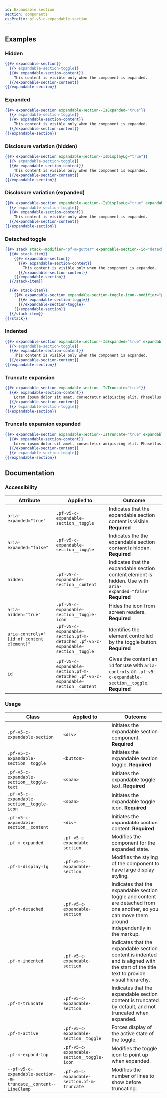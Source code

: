```yaml
---
id: Expandable section
section: components
cssPrefix: pf-v5-c-expandable-section
---
```


## Examples
### Hidden
```hbs
{{#> expandable-section}}
  {{> expandable-section-toggle}}
  {{#> expandable-section-content}}
    This content is visible only when the component is expanded.
  {{/expandable-section-content}}
{{/expandable-section}}
```

### Expanded
```hbs
{{#> expandable-section expandable-section--IsExpanded="true"}}
  {{> expandable-section-toggle}}
  {{#> expandable-section-content}}
    This content is visible only when the component is expanded.
  {{/expandable-section-content}}
{{/expandable-section}}
```

### Disclosure variation (hidden)

```hbs
{{#> expandable-section expandable-section--IsDisplayLg="true"}}
  {{> expandable-section-toggle}}
  {{#> expandable-section-content}}
    This content is visible only when the component is expanded.
  {{/expandable-section-content}}
{{/expandable-section}}
```

### Disclosure variation (expanded)

```hbs
{{#> expandable-section expandable-section--IsDisplayLg="true" expandable-section--IsExpanded="true"}}
  {{> expandable-section-toggle}}
  {{#> expandable-section-content}}
    This content is visible only when the component is expanded.
  {{/expandable-section-content}}
{{/expandable-section}}
```

### Detached toggle
```hbs
{{#> stack stack--modifier="pf-m-gutter" expandable-section--id="detached-toggle" expandable-section--IsDetached="true" expandable-section--IsExpanded="true"}}
  {{#> stack-item}}
    {{#> expandable-section}}
      {{#> expandable-section-content}}
        This content is visible only when the component is expanded.
      {{/expandable-section-content}}
    {{/expandable-section}}
  {{/stack-item}}

  {{#> stack-item}}
    {{#> expandable-section expandable-section-toggle-icon--modifier="pf-m-expand-top"}}
      {{#> expandable-section-toggle}}
      {{/expandable-section-toggle}}
    {{/expandable-section}}
  {{/stack-item}}
{{/stack}}
```

### Indented
```hbs
{{#> expandable-section expandable-section--IsExpanded="true" expandable-section--IsIndented="true"}}
  {{> expandable-section-toggle}}
  {{#> expandable-section-content}}
    This content is visible only when the component is expanded.
  {{/expandable-section-content}}
{{/expandable-section}}
```

### Truncate expansion
```hbs
{{#> expandable-section expandable-section--IsTruncate="true"}}
  {{#> expandable-section-content}}
    Lorem ipsum dolor sit amet, consectetur adipiscing elit. Phasellus finibus, diam vitae eleifend consequat, metus sapien posuere quam, ut tincidunt nunc enim eget sapien. Mauris ac dui imperdiet dolor dignissim efficitur laoreet quis erat. Proin turpis leo, malesuada eget urna et, tristique mollis odio. Ut mattis nulla lorem, elementum hendrerit nunc molestie vitae. Proin massa sem, bibendum id urna in, viverra porta neque. Ut ut mi ac lacus rhoncus mollis id quis sem. Suspendisse non justo elementum, dictum eros nec, hendrerit sapien. Mauris aliquet, est sit amet tincidunt vehicula, purus est hendrerit arcu, vitae egestas odio lorem ut lacus. In et neque non metus viverra rhoncus quis non purus. Integer id venenatis tortor. Nulla sollicitudin convallis tellus, at porta eros volutpat in. Curabitur rhoncus rhoncus nisi, sit amet tincidunt dolor efficitur vitae. Integer purus neque, porta non odio lobortis, accumsan elementum risus. Pellentesque viverra id lacus a cursus. Etiam eu pulvinar risus. Etiam ultrices nec urna id consequat.
  {{/expandable-section-content}}
  {{> expandable-section-toggle}}
{{/expandable-section}}
```

### Truncate expansion expanded
```hbs
{{#> expandable-section expandable-section--IsTruncate="true" expandable-section--IsExpanded="true"}}
  {{#> expandable-section-content}}
    Lorem ipsum dolor sit amet, consectetur adipiscing elit. Phasellus finibus, diam vitae eleifend consequat, metus sapien posuere quam, ut tincidunt nunc enim eget sapien. Mauris ac dui imperdiet dolor dignissim efficitur laoreet quis erat. Proin turpis leo, malesuada eget urna et, tristique mollis odio. Ut mattis nulla lorem, elementum hendrerit nunc molestie vitae. Proin massa sem, bibendum id urna in, viverra porta neque. Ut ut mi ac lacus rhoncus mollis id quis sem. Suspendisse non justo elementum, dictum eros nec, hendrerit sapien. Mauris aliquet, est sit amet tincidunt vehicula, purus est hendrerit arcu, vitae egestas odio lorem ut lacus. In et neque non metus viverra rhoncus quis non purus. Integer id venenatis tortor. Nulla sollicitudin convallis tellus, at porta eros volutpat in. Curabitur rhoncus rhoncus nisi, sit amet tincidunt dolor efficitur vitae. Integer purus neque, porta non odio lobortis, accumsan elementum risus. Pellentesque viverra id lacus a cursus. Etiam eu pulvinar risus. Etiam ultrices nec urna id consequat.
  {{/expandable-section-content}}
  {{> expandable-section-toggle}}
{{/expandable-section}}
```

## Documentation
### Accessibility
| Attribute | Applied to | Outcome |
| -- | -- | -- |
| `aria-expanded="true"` | `.pf-v5-c-expandable-section__toggle` | Indicates that the expandable section content is visible. **Required** |
| `aria-expanded="false"` | `.pf-v5-c-expandable-section__toggle` | Indicates the the expandable section content is hidden. **Required** |
| `hidden` | `.pf-v5-c-expandable-section__content` | Indicates that the expandable section content element is hidden. Use with `aria-expanded="false"` **Required** |
| `aria-hidden="true"` | `.pf-v5-c-expandable-section__toggle-icon` | Hides the icon from screen readers. **Required** |
| `aria-controls="[id of content element]"` | `.pf-v5-c-expandable-section.pf-m-detached .pf-v5-c-expandable-section__toggle` | Identifies the element controlled by the toggle button. **Required** |
| `id` | `.pf-v5-c-expandable-section.pf-m-detached .pf-v5-c-expandable-section__content` | Gives the content an `id` for use with `aria-controls` on `.pf-v5-c-expandable-section__toggle`. **Required** |

### Usage
| Class | Applied to | Outcome |
| -- | -- | -- |
| `.pf-v5-c-expandable-section` | `<div>` | Initiates the expandable section component. **Required** |
| `.pf-v5-c-expandable-section__toggle` | `<button>` | Initiates the expandable section toggle. **Required** |
| `.pf-v5-c-expandable-section__toggle-text` | `<span>` | Initiates the expandable toggle text. **Required** |
| `.pf-v5-c-expandable-section__toggle-icon` | `<span>` | Initiates the expandable toggle icon. **Required** |
| `.pf-v5-c-expandable-section__content` | `<div>` | Initiates the expandable section content. **Required** |
| `.pf-m-expanded` | `.pf-v5-c-expandable-section` | Modifies the component for the expanded state. |
| `.pf-m-display-lg` | `.pf-v5-c-expandable-section` | Modifies the styling of the component to have large display styling. |
| `.pf-m-detached` | `.pf-v5-c-expandable-section` | Indicates that the expandable section toggle and content are detached from one another, so you can move them around independently in the markup. |
| `.pf-m-indented` | `.pf-v5-c-expandable-section` | Indicates that the expandable section content is indented and is aligned with the start of the title text to provide visual hierarchy. |
| `.pf-m-truncate` | `.pf-v5-c-expandable-section` | Indicates that the expandable section content is truncated by default, and not truncated when expanded. |
| `.pf-m-active` | `.pf-v5-c-expandable-section__toggle` | Forces display of the active state of the toggle. |
| `.pf-m-expand-top` | `.pf-v5-c-expandable-section__toggle-icon` | Modifies the toggle icon to point up when expanded. |
| `--pf-v5-c-expandable-section--m-truncate__content--LineClamp` | `.pf-v5-c-expandable-section.pf-m-truncate` | Modifies the number of lines to show before truncating. |
